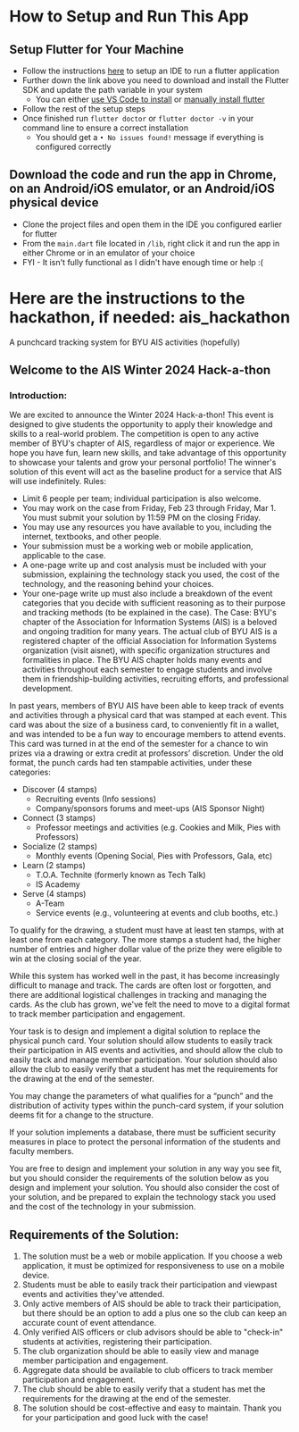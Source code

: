 # How to Setup and Run This App
## Setup Flutter for Your Machine
- Follow the instructions [here](https://docs.flutter.dev/get-started/install/windows/mobile#configure-a-text-editor-or-ide) to setup an IDE to run a flutter application
- Further down the link above you need to download and install the Flutter SDK and update the path variable in your system
  - You can either [use VS Code to install](https://docs.flutter.dev/get-started/install/windows/mobile?tab=vscode) or [manually install flutter](https://docs.flutter.dev/get-started/install/windows/mobile?tab=download)
- Follow the rest of the setup steps
- Once finished run ```flutter doctor``` or ```flutter doctor -v``` in your command line to ensure a correct installation
  - You should get a ```• No issues found!``` message if everything is configured correctly
## Download the code and run the app in Chrome, on an Android/iOS emulator, or an Android/iOS physical device
- Clone the project files and open them in the IDE you configured earlier for flutter
- From the ```main.dart``` file located in ``/lib``, right click it and run the app in either Chrome or in an emulator of your choice
- FYI - It isn't fully functional as I didn't have enough time or help :(


# Here are the instructions to the hackathon, if needed: ais_hackathon

A punchcard tracking system for BYU AIS activities (hopefully)

## Welcome to the AIS Winter 2024 Hack-a-thon
### Introduction:
We are excited to announce the Winter 2024 Hack-a-thon! This event is designed to give students the opportunity to apply their knowledge and skills to a real-world problem. The competition is open to any active member of BYU's chapter of AIS, regardless of major or experience. We hope you have fun, learn new skills, and take advantage of this opportunity to showcase your talents and grow your personal portfolio! The winner's solution of this event will act as the baseline product for a service that AIS will use indefinitely.
Rules:
- Limit 6 people per team; individual participation is also welcome.
- You may work on the case from Friday, Feb 23 through Friday, Mar 1.
  You must submit your solution by 11:59 PM on the closing Friday.
- You may use any resources you have available to you, including the
  internet, textbooks, and other people.
- Your submission must be a working web or mobile application,
  applicable to the case.
- A one-page write up and cost analysis must be included with your
  submission, explaining the technology stack you used, the cost of the
  technology, and the reasoning behind your choices.
- Your one-page write up must also include a breakdown of the event
  categories that you decide with sufficient reasoning as to their purpose and tracking methods (to be explained in the case).
  The Case:
  BYU's chapter of the Association for Information Systems (AIS) is a beloved and ongoing tradition for many years. The actual club of BYU AIS is a registered chapter of the official Association for Information Systems organization (visit aisnet), with specific organization structures and formalities in place. The BYU AIS chapter holds many events and activities throughout each semester to engage students and involve them in friendship-building activities, recruiting efforts, and professional development.

In past years, members of BYU AIS have been able to keep track of events and activities through a physical card that was stamped at each event. This card was about the size of a business card, to conveniently fit in a wallet, and was intended to be a fun way to encourage members to attend events. This card was turned in at the end of the semester for a chance to win prizes via a drawing or extra credit at professors’ discretion.
Under the old format, the punch cards had ten stampable activities, under these categories:
- Discover (4 stamps)
    - Recruiting events (Info sessions)
    - Company/sponsors forums and meet-ups (AIS Sponsor Night)
- Connect (3 stamps)
    - Professor meetings and activities (e.g. Cookies and Milk, Pies
      with Professors)
- Socialize (2 stamps)
    - Monthly events (Opening Social, Pies with Professors, Gala, etc)
- Learn (2 stamps)
    - T.O.A. Technite (formerly known as Tech Talk)
    - IS Academy
- Serve (4 stamps)
    - A-Team
    - Service events (e.g., volunteering at events and club booths, etc.)

To qualify for the drawing, a student must have at least ten stamps, with at least one from each category. The more stamps a student had, the higher number of entries and higher dollar value of the prize they were eligible to win at the closing social of the year.

While this system has worked well in the past, it has become increasingly difficult to manage and track. The cards are often lost or forgotten, and there are additional logistical challenges in tracking and managing the cards. As the club has grown, we've felt the need to move to a digital format to track member participation and engagement.

Your task is to design and implement a digital solution to replace the physical punch card. Your solution should allow students to easily track their participation in AIS events and activities, and should allow the club to easily track and manage member participation. Your solution should also allow the club to easily verify that a student has met the requirements for the drawing at the end of the semester.

You may change the parameters of what qualifies for a “punch” and the distribution of activity types within the punch-card system, if your solution deems fit for a change to the structure.

If your solution implements a database, there must be sufficient security measures in place to protect the personal information of the students and faculty members.

You are free to design and implement your solution in any way you see fit, but you should consider the requirements of the solution below as you design and implement your solution. You should also consider the cost of your solution, and be prepared to explain the technology stack you used and the cost of the technology in your submission.
## Requirements of the Solution:
1. The solution must be a web or mobile application. If you choose a web application, it must be optimized for responsiveness to use on a mobile device.
2. Students must be able to easily track their participation and viewpast events and activities they've attended.
3. Only active members of AIS should be able to track their participation, but there should be an option to add a plus one so the club can keep an accurate count of event attendance.
4. Only verified AIS officers or club advisors should be able to "check-in" students at activities, registering their participation.
5. The club organization should be able to easily view and manage member participation and engagement.
6. Aggregate data should be available to club officers to track member participation and engagement.
7. The club should be able to easily verify that a student has met the requirements for the drawing at the end of the semester.
8. The solution should be cost-effective and easy to maintain.
   Thank you for your participation and good luck with the case!

